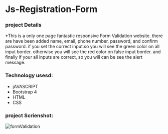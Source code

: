 # Js-Registration-Form
### project Details

*This is a only one page fantastic responsive Form Validation website. there are have been added name, email, phone number, password, and confirm password. if you set the correct input.so you will see the green color on all input border. otherwise you will see the red color on false input border. and finally if your all inputs are correct, so you will can be see the alert message.   

### Technology usesd:
- jAVASCRIPT
- Bootstrap 4
- HTML
- CSS

### project Scrienshot:

 ![formValidation](https://user-images.githubusercontent.com/67516342/116685090-a8e0df80-a966-11eb-8825-0980a238c893.png)
